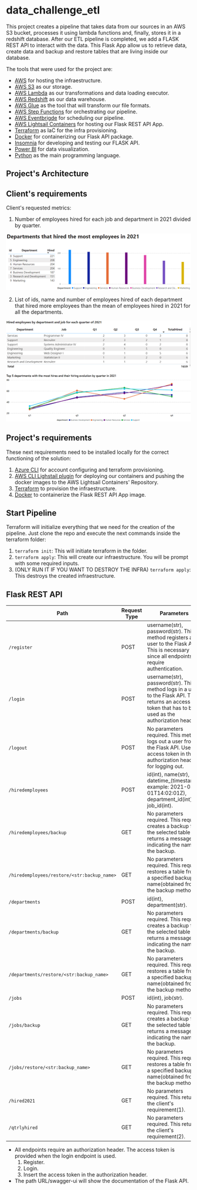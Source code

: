 # data_challenge_etl

This project creates a pipeline that takes data from our sources in an AWS S3 bucket, processes it using lambda functions and, finally, stores it in a redshift database.
After our ETL pipeline is completed, we add a FLASK REST API to interact with the data. This Flask App allow us to retrieve data, create data and backup and restore tables that are living inside our database.

The tools that were used for the project are:
- [AWS](https://aws.amazon.com/) for hosting the infraestructure.
- [AWS S3](https://aws.amazon.com/es/s3/) as our storage.
- [AWS Lambda](https://aws.amazon.com/es/lambda/) as our transformations and data loading executor.
- [AWS Redshift](https://aws.amazon.com/redshift/) as our data warehouse.
- [AWS Glue](https://aws.amazon.com/es/glue/) as the tool that will transform our file formats.
- [AWS Step Functions](https://aws.amazon.com/step-functions/?nc1=h_ls) for orchestrating our pipeline.
- [AWS Eventbrigde](https://aws.amazon.com/eventbridge/) for scheduling our pipeline.
- [AWS Lightsail Containers](https://aws.amazon.com/es/lightsail/) for hosting our Flask REST API App.
- [Terraform](https://www.terraform.io/) as IaC for the infra provisioning.
- [Docker](https://www.docker.com/) for containerizing our Flask API package.
- [Insomnia](https://insomnia.rest/) for developing and testing our FLASK API.
- [Power BI](https://powerbi.microsoft.com/) for data visualization.
- [Python](https://www.python.org/) as the main programming language.

## Project's Architecture

## Client's requirements
Client's requested metrics:
1. Number of employees hired for each job and department in 2021 divided by quarter.

![Project Req 1](https://github.com/SebasMBK/data_challenge_etl/blob/main/images/req1.png)

2. List of ids, name and number of employees hired of each department that hired more employees than the mean of employees hired in 2021 for all the departments.

![Project Req 2](https://github.com/SebasMBK/data_challenge_etl/blob/main/images/req2.png)

## Project's requirements
These next requirements need to be installed locally for the correct functioning of the solution:
1. [Azure CLI](https://learn.microsoft.com/en-us/cli/azure/install-azure-cli) for account configuring and terraform provisioning.
2. [AWS CLI Lighstail plugin](https://lightsail.aws.amazon.com/ls/docs/en_us/articles/amazon-lightsail-install-software) for deploying our containers and pushing the docker images to the AWS Lightsail Containers' Repository.
3. [Terraform](https://www.terraform.io/) to provision the infraestructure.
4. [Docker](https://www.docker.com/) to containerize the Flask REST API App image.

## Start Pipeline
Terraform will initialize everything that we need for the creation of the pipeline. Just clone the repo and execute the next commands inside the terraform folder:
1.  `terraform init`: This will initiate terraform in the folder.
2.  `terraform apply`: This will create our infraestructure. You will be prompt with some required inputs.
3.  (ONLY RUN IT IF YOU WANT TO DESTROY THE INFRA) `terraform apply`: This destroys the created infraestructure.

## Flask REST API
|Path|Request Type| Parameters|
|---|---|---|
|`/register`| POST| username(str), password(str). This method registers a user to the Flask API. This is necessary since all endpoints require authentication.|
|`/login`| POST| username(str), password(str). This method logs in a user to the Flask API. This returns an access token that has to be used as the authorization header.|
|`/logout`| POST| No parameters required. This method logs out a user from the Flask API. Use the access token in the authorization header for logging out.|
|`/hiredemployees`| POST| id(int), name(str), datetime_(timestamp-example: 2021-03-01T14:02:01Z), department_id(int), job_id(int).|
|`/hiredemployees/backup`|GET| No parameters required. This request creates a backup for the selected table and returns a message indicating the name of the backup.|
|`/hiredemployees/restore/<str:backup_name>`|GET| No parameters required. This request restores a table from a specified backup name(obtained from the backup method).|
|`/departments`| POST| id(int), department(str).|
|`/departments/backup`|GET| No parameters required. This request creates a backup for the selected table and returns a message indicating the name of the backup.|
|`/departments/restore/<str:backup_name>`|GET| No parameters required. This request restores a table from a specified backup name(obtained from the backup method).|
|`/jobs`| POST| id(int), job(str).|
|`/jobs/backup`|GET| No parameters required. This request creates a backup for the selected table and returns a message indicating the name of the backup.|
|`/jobs/restore/<str:backup_name>`|GET| No parameters required. This request restores a table from a specified backup name(obtained from the backup method).|
|`/hired2021`|GET| No parameters required. This returns the client's requirement(1).|
|`/qtrlyhired`|GET| No parameters required. This returns the client's requirement(2).|

- All endpoints require an authorization header. The access token is provided when the login endpoint is used.
  1. Register.
  2. Login.
  3. Insert the access token in the authorization header.
- The path URL/swagger-ui will show the documentation of the Flask API.
